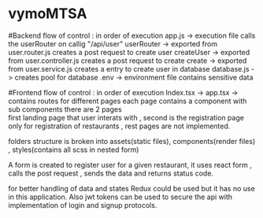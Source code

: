 # vymoMTSA

#Backend
flow of control : in order of execution
app.js -> execution file calls the userRouter on callig "/api/user"
userRouter -> exported from user.router.js creates a post request to create user
createUser -> exported from user.controller.js creates a post request to create
create -> exported from user.service.js creates a entry to create user in database
database.js -> creates pool for database
.env -> environment file contains sensitive data


#Frontend 
flow of control : in order of execution
Index.tsx -> app.tsx -> contains routes for different pages 
each page contains a component with sub components
there are 2 pages  
first landing page that user interats with ,
second is the registration page only for registration of restaurants , rest pages are not implemented.

folders structure is broken  into assets(static files), components(render files) , styles(contains all scss in nested form)

A form is created to register user for a given restaurant, it uses react form , calls the  post request , sends the data and returns status code.

for better handling of data and states Redux could be used but it has no use in this application.
Also jwt tokens can be used to secure the api with implementation of login and signup protocols.
